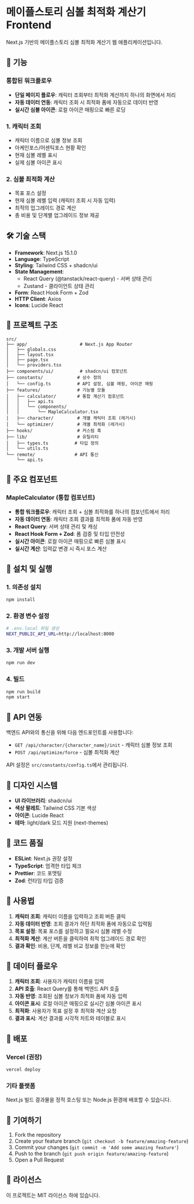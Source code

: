 # 메이플스토리 심볼 최적화 계산기 Frontend

Next.js 기반의 메이플스토리 심볼 최적화 계산기 웹 애플리케이션입니다.

## 🚀 기능

### 통합된 워크플로우
- **단일 페이지 플로우**: 캐릭터 조회부터 최적화 계산까지 하나의 화면에서 처리
- **자동 데이터 연동**: 캐릭터 조회 시 최적화 폼에 자동으로 데이터 반영
- **실시간 심볼 아이콘**: 로컬 아이콘 매핑으로 빠른 로딩

### 1. 캐릭터 조회
- 캐릭터 이름으로 심볼 정보 조회
- 아케인포스/어센틱포스 현황 확인
- 현재 심볼 레벨 표시
- 실제 심볼 아이콘 표시

### 2. 심볼 최적화 계산
- 목표 포스 설정
- 현재 심볼 레벨 입력 (캐릭터 조회 시 자동 입력)
- 최적의 업그레이드 경로 계산
- 총 비용 및 단계별 업그레이드 정보 제공

## 🛠 기술 스택

- **Framework**: Next.js 15.1.0
- **Language**: TypeScript
- **Styling**: Tailwind CSS + shadcn/ui
- **State Management**: 
  - React Query (@tanstack/react-query) - 서버 상태 관리
  - Zustand - 클라이언트 상태 관리
- **Form**: React Hook Form + Zod
- **HTTP Client**: Axios
- **Icons**: Lucide React

## 📁 프로젝트 구조

```
src/
├── app/                    # Next.js App Router
│   ├── globals.css
│   ├── layout.tsx
│   ├── page.tsx
│   └── providers.tsx
├── components/ui/          # shadcn/ui 컴포넌트
├── constants/             # 상수 정의
│   └── config.ts          # API 설정, 심볼 매핑, 아이콘 매핑
├── features/              # 기능별 모듈
│   ├── calculator/        # 통합 계산기 컴포넌트
│   │   ├── api.ts
│   │   └── components/
│   │       └── MapleCalculator.tsx
│   ├── character/         # 개별 캐릭터 조회 (레거시)
│   └── optimizer/         # 개별 최적화 (레거시)
├── hooks/                 # 커스텀 훅
├── lib/                   # 유틸리티
│   ├── types.ts          # 타입 정의
│   └── utils.ts
└── remote/               # API 통신
    └── api.ts
```

## 🎯 주요 컴포넌트

### MapleCalculator (통합 컴포넌트)
- **통합 워크플로우**: 캐릭터 조회 + 심볼 최적화를 하나의 컴포넌트에서 처리
- **자동 데이터 연동**: 캐릭터 조회 결과를 최적화 폼에 자동 반영
- **React Query**: 서버 상태 관리 및 캐싱
- **React Hook Form + Zod**: 폼 검증 및 타입 안전성
- **실시간 아이콘**: 로컬 아이콘 매핑으로 빠른 심볼 표시
- **실시간 계산**: 입력값 변경 시 즉시 포스 계산

## 🔧 설치 및 실행

### 1. 의존성 설치
```bash
npm install
```

### 2. 환경 변수 설정
```bash
# .env.local 파일 생성
NEXT_PUBLIC_API_URL=http://localhost:8000
```

### 3. 개발 서버 실행
```bash
npm run dev
```

### 4. 빌드
```bash
npm run build
npm start
```

## 📡 API 연동

백엔드 API와의 통신을 위해 다음 엔드포인트를 사용합니다:

- `GET /api/character/{character_name}/init` - 캐릭터 심볼 정보 조회
- `POST /api/optimize/force` - 심볼 최적화 계산

API 설정은 `src/constants/config.ts`에서 관리됩니다.

## 🎨 디자인 시스템

- **UI 라이브러리**: shadcn/ui
- **색상 팔레트**: Tailwind CSS 기본 색상
- **아이콘**: Lucide React
- **테마**: light/dark 모드 지원 (next-themes)

## 🧪 코드 품질

- **ESLint**: Next.js 권장 설정
- **TypeScript**: 엄격한 타입 체크
- **Prettier**: 코드 포맷팅
- **Zod**: 런타임 타입 검증

## 📝 사용법

1. **캐릭터 조회**: 캐릭터 이름을 입력하고 조회 버튼 클릭
2. **자동 데이터 반영**: 조회 결과가 하단 최적화 폼에 자동으로 입력됨
3. **목표 설정**: 목표 포스를 설정하고 필요시 심볼 레벨 수정
4. **최적화 계산**: 계산 버튼을 클릭하여 최적 업그레이드 경로 확인
5. **결과 확인**: 비용, 단계, 레벨 비교 정보를 한눈에 확인

## 🔄 데이터 플로우

1. **캐릭터 조회**: 사용자가 캐릭터 이름을 입력
2. **API 호출**: React Query를 통해 백엔드 API 호출
3. **자동 반영**: 조회된 심볼 정보가 최적화 폼에 자동 입력
4. **아이콘 표시**: 로컬 아이콘 매핑으로 실시간 심볼 아이콘 표시
5. **최적화**: 사용자가 목표 설정 후 최적화 계산 요청
6. **결과 표시**: 계산 결과를 시각적 차트와 테이블로 표시

## 🚀 배포

### Vercel (권장)
```bash
vercel deploy
```

### 기타 플랫폼
Next.js 빌드 결과물을 정적 호스팅 또는 Node.js 환경에 배포할 수 있습니다.

## 🤝 기여하기

1. Fork the repository
2. Create your feature branch (`git checkout -b feature/amazing-feature`)
3. Commit your changes (`git commit -m 'Add some amazing feature'`)
4. Push to the branch (`git push origin feature/amazing-feature`)
5. Open a Pull Request

## 📄 라이선스

이 프로젝트는 MIT 라이선스 하에 있습니다.